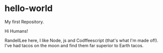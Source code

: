 # hello-world
My first Repository.


Hi Humans!

RandellLee here, I like Node, js and Codffeescript (that's what I'm made of!).
I've had tacos on the moon and find them far superior to Earth tacos.
